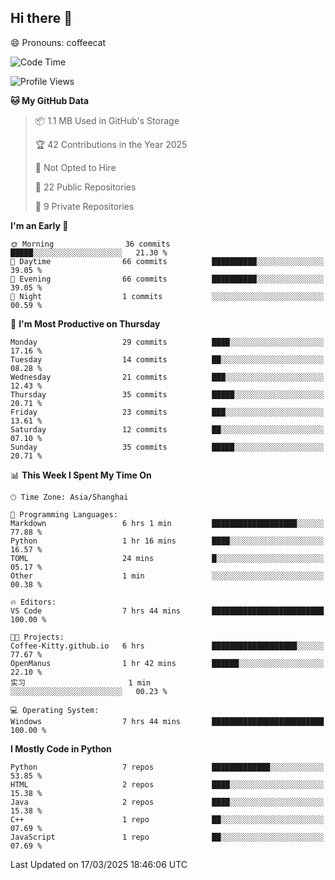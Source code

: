 ## Hi there 👋
😄 Pronouns: coffeecat

<!--START_SECTION:waka-->
![Code Time](http://img.shields.io/badge/Code%20Time-37%20hrs%2025%20mins-blue)

![Profile Views](http://img.shields.io/badge/Profile%20Views-2-blue)

**🐱 My GitHub Data** 

> 📦 1.1 MB Used in GitHub's Storage 
 > 
> 🏆 42 Contributions in the Year 2025
 > 
> 🚫 Not Opted to Hire
 > 
> 📜 22 Public Repositories 
 > 
> 🔑 9 Private Repositories 
 > 
**I'm an Early 🐤** 

```text
🌞 Morning                36 commits          █████░░░░░░░░░░░░░░░░░░░░   21.30 % 
🌆 Daytime                66 commits          ██████████░░░░░░░░░░░░░░░   39.05 % 
🌃 Evening                66 commits          ██████████░░░░░░░░░░░░░░░   39.05 % 
🌙 Night                  1 commits           ░░░░░░░░░░░░░░░░░░░░░░░░░   00.59 % 
```
📅 **I'm Most Productive on Thursday** 

```text
Monday                   29 commits          ████░░░░░░░░░░░░░░░░░░░░░   17.16 % 
Tuesday                  14 commits          ██░░░░░░░░░░░░░░░░░░░░░░░   08.28 % 
Wednesday                21 commits          ███░░░░░░░░░░░░░░░░░░░░░░   12.43 % 
Thursday                 35 commits          █████░░░░░░░░░░░░░░░░░░░░   20.71 % 
Friday                   23 commits          ███░░░░░░░░░░░░░░░░░░░░░░   13.61 % 
Saturday                 12 commits          ██░░░░░░░░░░░░░░░░░░░░░░░   07.10 % 
Sunday                   35 commits          █████░░░░░░░░░░░░░░░░░░░░   20.71 % 
```


📊 **This Week I Spent My Time On** 

```text
🕑︎ Time Zone: Asia/Shanghai

💬 Programming Languages: 
Markdown                 6 hrs 1 min         ███████████████████░░░░░░   77.88 % 
Python                   1 hr 16 mins        ████░░░░░░░░░░░░░░░░░░░░░   16.57 % 
TOML                     24 mins             █░░░░░░░░░░░░░░░░░░░░░░░░   05.17 % 
Other                    1 min               ░░░░░░░░░░░░░░░░░░░░░░░░░   00.38 % 

🔥 Editors: 
VS Code                  7 hrs 44 mins       █████████████████████████   100.00 % 

🐱‍💻 Projects: 
Coffee-Kitty.github.io   6 hrs               ███████████████████░░░░░░   77.67 % 
OpenManus                1 hr 42 mins        ██████░░░░░░░░░░░░░░░░░░░   22.10 % 
实习                       1 min               ░░░░░░░░░░░░░░░░░░░░░░░░░   00.23 % 

💻 Operating System: 
Windows                  7 hrs 44 mins       █████████████████████████   100.00 % 
```

**I Mostly Code in Python** 

```text
Python                   7 repos             █████████████░░░░░░░░░░░░   53.85 % 
HTML                     2 repos             ████░░░░░░░░░░░░░░░░░░░░░   15.38 % 
Java                     2 repos             ████░░░░░░░░░░░░░░░░░░░░░   15.38 % 
C++                      1 repo              ██░░░░░░░░░░░░░░░░░░░░░░░   07.69 % 
JavaScript               1 repo              ██░░░░░░░░░░░░░░░░░░░░░░░   07.69 % 
```




 Last Updated on 17/03/2025 18:46:06 UTC
<!--END_SECTION:waka-->


<!--
**Coffee-Kitty/Coffee-Kitty** is a ✨ _special_ ✨ repository because its `README.md` (this file) appears on your GitHub profile.

Here are some ideas to get you started:

- 🔭 I’m currently working on ...
- 🌱 I’m currently learning ...
- 👯 I’m looking to collaborate on ...
- 🤔 I’m looking for help with ...
- 💬 Ask me about ...
- 📫 How to reach me: ...
- 😄 Pronouns: ...
- ⚡ Fun fact: ...
-->


<!-- 

WakaTime 是一款强大的开发者时间跟踪和生产力分析工具，它可以帮助开发者更好地了解自己的工作习惯、评估工作效率，在开发者群体中广受欢迎。

[配置教程](https://blog.csdn.net/weixin_43233914/article/details/126087735)

 -->







